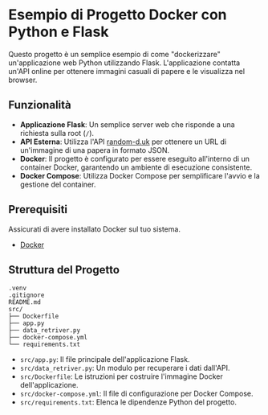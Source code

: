 # Esempio di Progetto Docker con Python e Flask

Questo progetto è un semplice esempio di come "dockerizzare" un'applicazione web Python utilizzando Flask. L'applicazione contatta un'API online per ottenere immagini casuali di papere e le visualizza nel browser.

## Funzionalità

-   **Applicazione Flask**: Un semplice server web che risponde a una richiesta sulla root (`/`).
-   **API Esterna**: Utilizza l'API [random-d.uk](https://random-d.uk/api) per ottenere un URL di un'immagine di una papera in formato JSON.
-   **Docker**: Il progetto è configurato per essere eseguito all'interno di un container Docker, garantendo un ambiente di esecuzione consistente.
-   **Docker Compose**: Utilizza Docker Compose per semplificare l'avvio e la gestione del container.

## Prerequisiti

Assicurati di avere installato Docker sul tuo sistema.

-   [Docker](https://docs.docker.com/get-docker/)

## Struttura del Progetto

```
.venv
.gitignore
README.md
src/
├── Dockerfile
├── app.py
├── data_retriver.py
├── docker-compose.yml
└── requirements.txt
```

-   `src/app.py`: Il file principale dell'applicazione Flask.
-   `src/data_retriver.py`: Un modulo per recuperare i dati dall'API.
-   `src/Dockerfile`: Le istruzioni per costruire l'immagine Docker dell'applicazione.
-   `src/docker-compose.yml`: Il file di configurazione per Docker Compose.
-   `src/requirements.txt`: Elenca le dipendenze Python del progetto.
